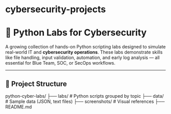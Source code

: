 # cybersecurity-projects

# 🐍 Python Labs for Cybersecurity

A growing collection of hands-on Python scripting labs designed to simulate real-world IT and **cybersecurity operations**. These labs demonstrate skills like file handling, input validation, automation, and early log analysis — all essential for Blue Team, SOC, or SecOps workflows.

---

## 📂 Project Structure

python-cyber-labs/
├── labs/ # Python scripts grouped by topic
├── data/ # Sample data (JSON, text files)
├── screenshots/ # Visual references
├── README.md

